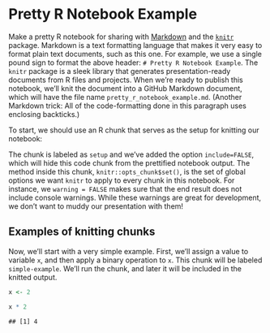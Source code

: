 Pretty R Notebook Example
=========================

Make a pretty R notebook for sharing with
[Markdown](https://www.markdownguide.org/) and the
[`knitr`](https://yihui.org/knitr/) package. Markdown is a text
formatting language that makes it very easy to format plain text
documents, such as this one. For example, we use a single pound sign to
format the above header: `# Pretty R Notebook Example`. The `knitr`
package is a sleek library that generates presentation-ready documents
from R files and projects. When we’re ready to publish this notebook,
we’ll knit the document into a GitHub Markdown document, which will have
the file name `pretty_r_notebook_example.md`. (Another Markdown trick:
All of the code-formatting done in this paragraph uses enclosing
backticks.)

To start, we should use an R chunk that serves as the setup for knitting
our notebook:

The chunk is labeled as `setup` and we’ve added the option
`include=FALSE`, which will hide this code chunk from the prettified
notebook output. The method inside this chunk,
`knitr::opts_chunk$set()`, is the set of global options we want `knitr`
to apply to every chunk in this notebook. For instance, we
`warning = FALSE` makes sure that the end result does not include
console warnings. While these warnings are great for development, we
don’t want to muddy our presentation with them!

Examples of knitting chunks
---------------------------

Now, we’ll start with a very simple example. First, we’ll assign a value
to variable `x`, and then apply a binary operation to `x`. This chunk
will be labeled `simple-example`. We’ll run the chunk, and later it will
be included in the knitted output.

``` r
x <- 2

x * 2
```

    ## [1] 4
